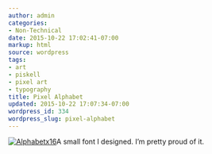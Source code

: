 ```yaml
---
author: admin
categories:
- Non-Technical
date: 2015-10-22 17:02:41-07:00
markup: html
source: wordpress
tags:
- art
- piskell
- pixel art
- typography
title: Pixel Alphabet
updated: 2015-10-22 17:07:34-07:00
wordpress_id: 334
wordpress_slug: pixel-alphabet
---
```

[![Alphabetx16](https://blog.za3k.com/wp-content/uploads/2015/10/Alphabetx16-e1445558843487.png)][1]A small font I designed. I’m pretty proud of it.

[1]: https://blog.za3k.com/wp-content/uploads/2015/10/Alphabetx16.png
